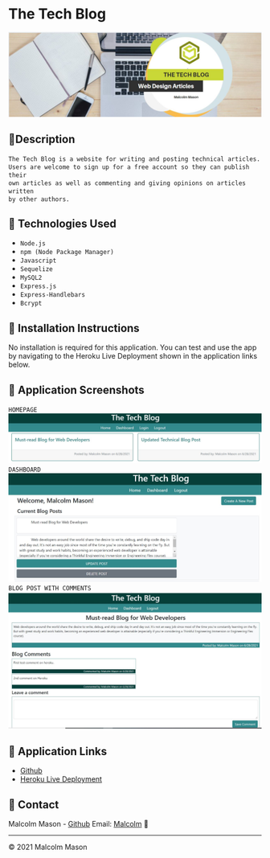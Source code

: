 # The Tech Blog

![TechBlog](./public/images/banner.jpg)

## 📝Description

```
The Tech Blog is a website for writing and posting technical articles.
Users are welcome to sign up for a free account so they can publish their 
own articles as well as commenting and giving opinions on articles written 
by other authors.

```

## 🧰 Technologies Used

* `Node.js`
* `npm (Node Package Manager)`
* `Javascript`
* `Sequelize`
* `MySQL2`
* `Express.js`
* `Express-Handlebars`
* `Bcrypt`

## 📄 Installation Instructions

No installation is required for this application. You can test and use the app by navigating to the Heroku Live Deployment shown in the application links below. 

## 📸 Application Screenshots

`HOMEPAGE`
![Homepage](./public/images/homepage.jpg)
`DASHBOARD`
![Dashboard](./public/images/dashboard.jpg)
`BLOG POST WITH COMMENTS`
![Blogpost](./public/images/posts.jpg)


## 🔗 Application Links
* [Github](https://github.com/malmason/tech-blog)
* [Heroku Live Deployment](https://tranquil-coast-29213.herokuapp.com/)

## 📱 Contact 

Malcolm Mason - [Github](https://github.com/malmason) Email: [Malcolm](mailto:malmason66@gmail.com) 📧

---

&copy; 2021 Malcolm Mason